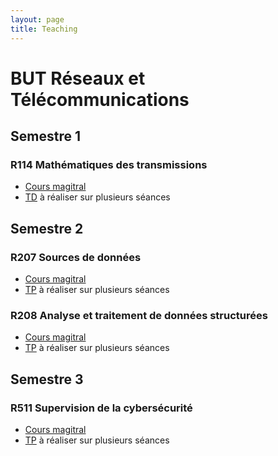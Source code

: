 ```yaml
---
layout: page
title: Teaching
---
```


# BUT Réseaux et Télécommunications
## Semestre 1

### R114 Mathématiques des transmissions

* [Cours magitral](http://adouteau.github.io)
* [TD](http://adouteau.github.io) à réaliser sur plusieurs séances 

## Semestre 2

### R207 Sources de données

* [Cours magitral](http://adouteau.github.io)
* [TP](http://adouteau.github.io) à réaliser sur plusieurs séances 

### R208 Analyse et traitement de données structurées

* [Cours magitral](http://adouteau.github.io)
* [TP](http://adouteau.github.io) à réaliser sur plusieurs séances 

## Semestre 3

### R511 Supervision de la cybersécurité

* [Cours magitral](http://adouteau.github.io)
* [TP](http://adouteau.github.io) à réaliser sur plusieurs séances 